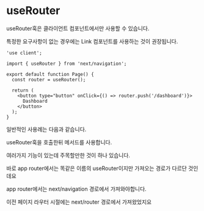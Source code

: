 # useRouter

useRouter훅은 클라이언트 컴포넌트에서만 사용할 수 있습니다.

특정한 요구사항이 없는 경우에는 Link 컴포넌트를 사용하는 것이 권장됩니다.

```tsx
'use client';

import { useRouter } from 'next/navigation';

export default function Page() {
  const router = useRouter();

  return (
    <button type="button" onClick={() => router.push('/dashboard')}>
      Dashboard
    </button>
  );
}
```

일반적인 사용례는 다음과 같습니다.

useRouter훅을 호출한뒤 메서드를 사용합니다.

여러가지 기능이 있는데 주목할만한 것이 하나 있습니다.

바로 app router에서는 똑같은 이름의 useRouter이지만 가져오는 경로가 다르단 것인데요

app router에서는 next/navigation 경로에서 가져와야합니다.

이전 페이지 라우터 시절에는 next/router 경로에서 가져왔었지요
